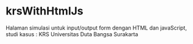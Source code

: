 # krsWithHtmlJs
Halaman simulasi untuk input/output form dengan HTML dan javaScript, studi kasus : KRS Universitas Duta Bangsa Surakarta
